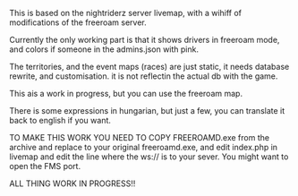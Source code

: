 This is based on the nightriderz server livemap, with a wihiff of modifications of the freeroam server.

Currently the only working part is that it shows drivers in freeroam mode, and
colors if someone in the admins.json with pink.

The territories, and the event maps (races) are just static, it needs database rewrite, 
and customisation. it is not reflectin the actual db with the game.

This ais a work in progress, but you can use the freeroam map. 

There is some expressions in hungarian, but just a few, you can translate it back to english if you want.

TO MAKE THIS WORK YOU NEED TO COPY FREEROAMD.exe from the archive and replace to your original freeroamd.exe,
and edit index.php in livemap and edit the line where the ws:// is to your sever. You might want to open the FMS port.

ALL THING WORK IN PROGRESS!!